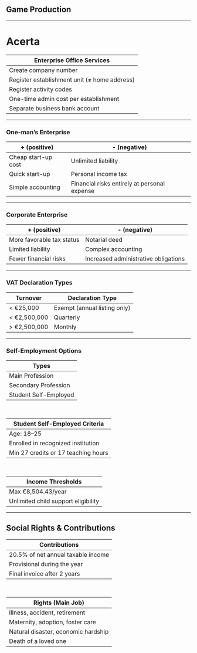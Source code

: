 <link rel="stylesheet" href="../style.css">

## Game Production



---

# Acerta

|**Enterprise Office Services**                |
|----------------------------------------------|
| Create company number                        |
| Register establishment unit (≠ home address) |
| Register activity codes                      |
| One-time admin cost per establishment        |
| Separate business bank account               |

---

### One-man’s Enterprise

| **+ (positive)**    | **- (negative)**                             |
|---------------------|----------------------------------------------|
| Cheap start-up cost | Unlimited liability                          |
| Quick start-up      | Personal income tax                          |
| Simple accounting   | Financial risks entirely at personal expense |

---

### Corporate Enterprise

| **+ (positive)**          | **- (negative)**                     |
|---------------------------|--------------------------------------|
| More favorable tax status | Notarial deed                        |
| Limited liability         | Complex accounting                   |
| Fewer financial risks     | Increased administrative obligations |

---

### VAT Declaration Types

| **Turnover** | **Declaration Type**         |
|--------------|------------------------------|
| < €25,000    | Exempt (annual listing only) |
| < €2,500,000 | Quarterly                    |
| > €2,500,000 | Monthly                      |

---

### Self-Employment Options

| **Types**             |
|-----------------------|
| Main Profession       |
| Secondary Profession  |
| Student Self-Employed |

<br>

| **Student Self-Employed Criteria**  |
|-------------------------------------|
| Age: 18–25                          |
| Enrolled in recognized institution  |
| Min 27 credits or 17 teaching hours |

<br>

| **Income Thresholds**               |
|-------------------------------------|
| Max €8,504.43/year                  |
| Unlimited child support eligibility |

---

## Social Rights & Contributions

| **Contributions**                  |
|------------------------------------|
| 20.5% of net annual taxable income |
| Provisional during the year        |
| Final invoice after 2 years        |

<br>

| **Rights (Main Job)**               |
|-------------------------------------|
| Illness, accident, retirement       |
| Maternity, adoption, foster care    |
| Natural disaster, economic hardship |
| Death of a loved one                |
